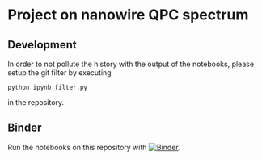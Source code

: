 # Project on nanowire QPC spectrum


## Development

In order to not pollute the history with the output of the notebooks, please setup the git filter by executing

```
python ipynb_filter.py
```
in the repository.

## Binder
Run the notebooks on this repository with [![Binder](https://mybinder.org/badge.svg)](https://mybinder.org/v2/gh/basnijholt/nanowire-qpc-spectrum/master?filepath=QPC-spectrum.ipynb).

